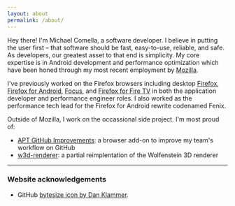 ```yaml
---
layout: about
permalink: /about/
---
```


Hey there! I'm Michael Comella, a software developer. I believe in putting the user first – that software should be fast, easy-to-use, reliable, and safe. As developers, our greatest asset to that end is simplicity. My core expertise is in Android development and performance optimization which have been honed through my most recent employment by [Mozilla][].

I've previously worked on the Firefox browsers including desktop [Firefox], [Firefox for Android][fxa], [Focus], and [Firefox for Fire TV][fftv] in both the application developer and performance engineer roles. I also worked as the performance tech lead for the Firefox for Android rewrite codenamed Fenix.

Outside of Mozilla, I work on the occassional side project. I'm most proud of:
- [APT GitHub Improvements][apt]: a browser add-on to improve my team's workflow on GitHub
- [w3d-renderer][w3d]: a partial reimplentation of the Wolfenstein 3D renderer

---

### Website acknowledgements
- GitHub [bytesize icon by Dan Klammer][icons].

[Mozilla]: https://www.mozilla.org
[Firefox]: https://www.mozilla.org/en-US/firefox/
[fxa]: https://www.mozilla.org/firefox/android/
[Focus]: https://github.com/mozilla-mobile/focus-android/
[fftv]: https://github.com/mozilla-mobile/firefox-tv

[apt]: https://github.com/mcomella/apt_github_improvements
[w3d]: https://github.com/mcomella/w3d-renderer

[icons]: https://github.com/danklammer/bytesize-icons
